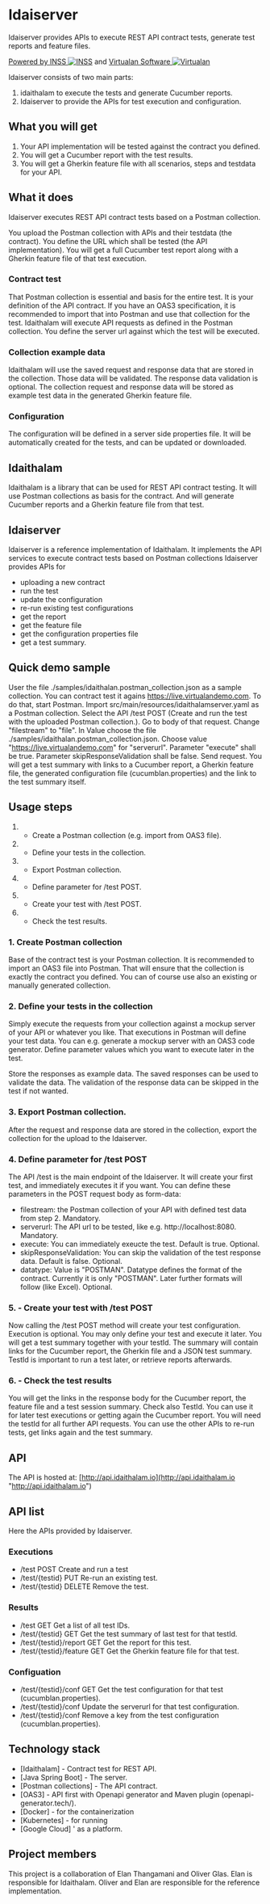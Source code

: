 # Idaiserver

Idaiserver provides APIs to execute REST API contract tests, generate test reports and feature files.

[Powered by INSS ![INSS](https://inss.ch/wp-content/uploads/2021/01/favicon-32x32-1.png)](https://inss.ch) and
[Virtualan Software ![Virtualan](https://inss.ch/wp-content/uploads/2021/01/virtualan32x32.png)](https://virtualansoftware.com)

Idaiserver consists of two main parts:
1. idaithalam to execute the tests and generate Cucumber reports.
2. Idaiserver to provide the APIs for test execution and configuration.

## What you will get 
1. Your API implementation will be tested against the contract you defined.
2. You will get a Cucumber report with the test results.
3. You will get a Gherkin feature file with all scenarios, steps and testdata for your API.

## What it does
Idaiserver executes REST API contract tests based on a Postman collection.

You upload the Postman collection with APIs and their testdata (the contract).
You define the URL which shall be tested (the API implementation). 
You will get a full Cucumber test report along with a Gherkin feature file of that test execution.

### Contract test
That Postman collection is essential and basis for the entire test.
It is your definition of the API contract. 
If you have an OAS3 specification, it is recommended to import that into Postman and
use that collection for the test.
Idaithalam will execute API requests as defined in the Postman collection.
You define the server url against which the test will be executed.

### Collection example data
Idaithalam will use the saved request and response data that are stored in the collection.
Those data will be validated. The response data validation is optional.
The collection request and response data will be stored as example test data in the 
generated Gherkin feature file.

### Configuration
The configuration will be defined in a server side properties file.
It will be automatically created for the tests, and can be updated or downloaded.

## Idaithalam
Idaithalam is a library that can be used for REST API contract testing.
It will use Postman collections as basis for the contract.
And will generate Cucumber reports and a Gherkin feature file from that test.

## Idaiserver
Idaiserver is a reference implementation of Idaithalam.
It implements the API services to execute contract tests based on Postman collections
Idaiserver provides APIs for 
- uploading a new contract
- run the test
- update the configuration
- re-run existing test configurations
- get the report
- get the feature file
- get the configuration properties file
- get a test summary.

## Quick demo sample
User the file ./samples/idaithalan.postman_collection.json as a sample collection.
You can contract test it agains https://live.virtualandemo.com.
To do that, start Postman. Import src/main/resources/idaithalamserver.yaml as a Postman collection.
Select the API /test POST (Create and run the test with the uploaded Postman collection.).
Go to body of that request. 
Change "filestream" to "file". In Value choose the file ./samples/idaithalan.postman_collection.json.
Choose value "https://live.virtualandemo.com" for "serverurl".
Parameter "execute" shall be true. 
Parameter skipResponseValidation shall be false.
Send request.
You will get a test summary with links to a Cucumber report, a Gherkin feature file, the generated configuration
file (cucumblan.properties) and the link to the test summary itself.

## Usage steps
1. - Create a Postman collection (e.g. import from OAS3 file).
2. - Define your tests in the collection.
3. - Export Postman collection.
4. - Define parameter for /test POST.
5. - Create your test with /test POST.
6. - Check the test results.

### 1. Create Postman collection
Base of the contract test is your Postman collection.
It is recommended to import an OAS3 file into Postman.
That will ensure that the collection is exactly the contract you defined.
You can of course use also an existing or manually generated collection.

### 2. Define your tests in the collection
Simply execute the requests from your collection against a mockup server 
of your API or whatever you like.
That executions in Postman will define your test data.
You can e.g. generate a mockup server with an OAS3 code generator.
Define parameter values which you want to execute later in the test.

Store the responses as example data.
The saved responses can be used to validate the data.
The validation of the response data can be skipped in the test if not wanted.

### 3. Export Postman collection.
After the request and response data are stored in the collection, export the 
collection for the upload to the Idaiserver.

### 4. Define parameter for /test POST
The API /test is the main endpoint of the Idaiserver.
It will create your first test, and immediately executes it if you want.
You can define these parameters in the POST request body as form-data:
- filestream: the Postman collection of your API with defined test data from step 2. Mandatory.
- serverurl: The API url to be tested, like e.g. http://localhost:8080. Mandatory.
- execute: You can immediately exeucte the test. Default is true. Optional.
- skipResponseValidation: You can skip the validation of the test response data. Default is false. Optional.
- datatype: Value is "POSTMAN". Datatype defines the format of the contract. 
    Currently it is only "POSTMAN". Later further formats will follow (like Excel). Optional.

### 5. - Create your test with /test POST
Now calling the /test POST method will create your test configuration.
Execution is optional. 
You may only define your test and execute it later.
You will get a test summary together with your testId.
The summary will contain links for the Cucumber report, the Gherkin file
and a JSON test summary.
TestId is important to run a test later, or retrieve reports afterwards.

### 6. - Check the test results
You will get the links in the response body for the Cucumber report, the feature file and a test session summary.
Check also TestId. You can use it for later test executions or getting again the Cucumber report.
You will need the testId for all further API requests.
You can use the other APIs to re-run tests, get links again and the test summary.

## API 
The API is hosted at:
[http://api.idaithalam.io](http://api.idaithalam.io "http://api.idaithalam.io")

## API list
Here the APIs provided by Idaiserver.
### Executions
- /test POST Create and run a test
- /test/{testid} PUT Re-run an existing test.
- /test/{testid} DELETE Remove the test.
### Results
- /test GET Get a list of all test IDs.
- /test/{testid} GET Get the test summary of last test for that testId.
- /test/{testid}/report GET Get the report for this test.
- /test/{testid}/feature GET Get the Gherkin feature file for that test.
### Configuation
- /test/{testid}/conf GET Get the test configuration for that test (cucumblan.properties).
- /test/{testid}/conf Update the serverurl for that test configuration.
- /test/{testid}/conf Remove a key from the test configuration (cucumblan.properties).


## Technology stack
* [Idaithalam] - Contract test for REST API.
* [Java Spring Boot] - The server.
* [Postman collections] - The API contract.
* [OAS3] - API first with Openapi generator and Maven plugin (openapi-generator.tech/).
* [Docker] - for the containerization
* [Kubernetes] - for running
* [Google Cloud] ' as a platform.

## Project members
This project is a collaboration of Elan Thangamani and Oliver Glas. 
Elan is responsible for Idaithalam. Oliver and Elan are responsible for the reference implementation.


